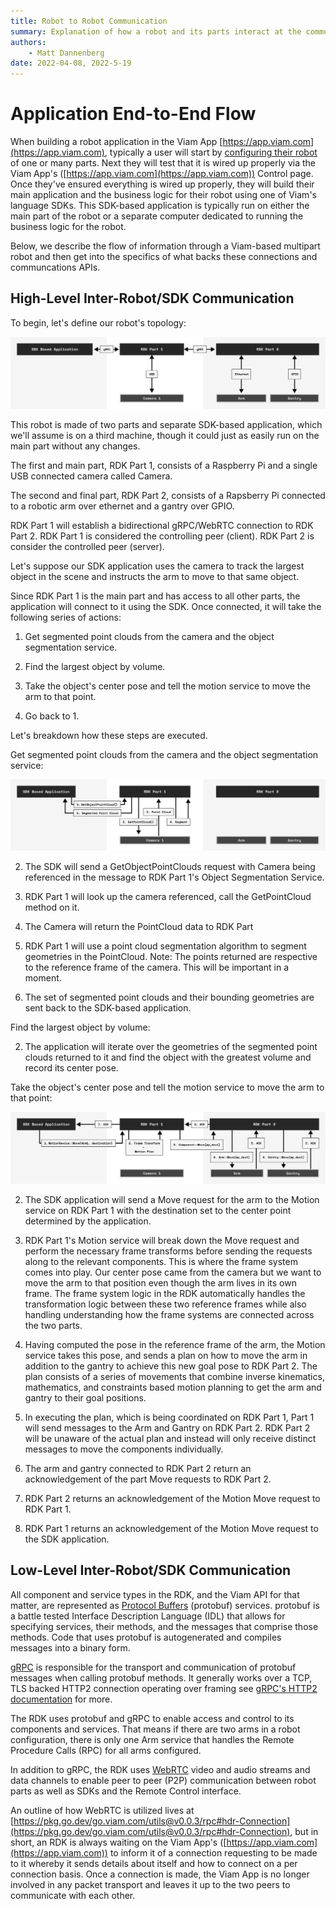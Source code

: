 ```yaml
---
title: Robot to Robot Communication
summary: Explanation of how a robot and its parts interact at the communication layer.
authors:
    - Matt Dannenberg
date: 2022-04-08, 2022-5-19
---
```

# Application End-to-End Flow
When building a robot application in the Viam App [https://app.viam.com](https://app.viam.com), typically a user will start by [configuring their robot](../getting-started/robot-config.md) of one or many parts.
Next they will test that it is wired up properly via the Viam App's ([https://app.viam.com](https://app.viam.com)) Control page.
Once they've ensured everything is wired up properly, they will build their main application and the business logic for their robot using one of Viam's language SDKs.
This SDK-based application is typically run on either the main part of the robot or a separate computer dedicated to running the business logic for the robot.

Below, we describe the flow of information through a Viam-based multipart robot and then get into the specifics of what backs these connections and communcations APIs.

## High-Level Inter-Robot/SDK Communication
To begin, let's define our robot's topology:

![robot-communication-diagram](../img/robot-communication-diagram.png)

This robot is made of two parts and separate SDK-based application, which we'll assume is on a third machine, though it could just as easily run on the main part without any changes.

The first and main part, RDK Part 1, consists of a Raspberry Pi and a single USB connected camera called Camera.

The second and final part, RDK Part 2, consists of a Rapsberry Pi connected to a robotic arm over ethernet and a gantry over GPIO.

RDK Part 1 will establish a bidirectional gRPC/WebRTC connection to RDK Part 2.
RDK Part 1 is considered the controlling peer (client).
RDK Part 2 is consider the controlled peer (server).

Let's suppose our SDK application uses the camera to track the largest object in the scene and instructs the arm to move to that same object.

Since RDK Part 1 is the main part and has access to all other parts, the application will connect to it using the SDK.
Once connected, it will take the following series of actions:

1. Get segmented point clouds from the camera and the object segmentation service.

1. Find the largest object by volume.

1. Take the object's center pose and tell the motion service to move the arm to that point.

1. Go back to 1.

Let's breakdown how these steps are executed.

Get segmented point clouds from the camera and the object segmentation service:

![getobjectpointcloud-flow](../img/getobjectpointcloud-flow.png)

2. The SDK will send a GetObjectPointClouds request with Camera being referenced in the message to RDK Part 1's Object Segmentation Service.

2. RDK Part 1 will look up the camera referenced, call the GetPointCloud method on it.

2. The Camera will return the PointCloud data to RDK Part

2. RDK Part 1 will use a point cloud segmentation algorithm to segment geometries in the PointCloud.
Note: The points returned are respective to the reference frame of the camera.
This will be important in a moment.

2. The set of segmented point clouds and their bounding geometries are sent back to the SDK-based application.

Find the largest object by volume:

2. The application will iterate over the geometries of the segmented point clouds returned to it and find the object with the greatest volume and record its center pose.

Take the object's center pose and tell the motion service to move the arm to that point:

![motion-service-move-flow](../img/motion-service-move-flow.png)

2. The SDK application will send a Move request for the arm to the Motion service on RDK Part 1 with the destination set to the center point determined by the application.

2. RDK Part 1's Motion service will break down the Move request and perform the necessary frame transforms before sending the requests along to the relevant components.
This is where the frame system comes into play.
Our center pose came from the camera but we want to move the arm to that position even though the arm lives in its own frame.
The frame system logic in the RDK automatically handles the transformation logic between these two reference frames while also handling understanding how the frame systems are connected across the two parts.

2. Having computed the pose in the reference frame of the arm, the Motion service takes this pose, and sends a plan on how to move the arm in addition to the gantry to achieve this new goal pose to RDK Part 2.
The plan consists of a series of movements that combine inverse kinematics, mathematics, and constraints based motion planning to get the arm and gantry to their goal positions.

2. In executing the plan, which is being coordinated on RDK Part 1, Part 1 will send messages to the Arm and Gantry on RDK Part 2.
RDK Part 2 will be unaware of the actual plan and instead will only receive distinct messages to move the components individually.

2. The arm and gantry connected to RDK Part 2 return an acknowledgement of the part Move requests to RDK Part 2.

2. RDK Part 2 returns an acknowledgement of the Motion Move request to RDK Part 1.

2. RDK Part 1 returns an acknowledgement of the Motion Move request to the SDK application.

## Low-Level Inter-Robot/SDK Communication
All component and service types in the RDK, and the Viam API for that matter, are represented as [Protocol Buffers](https://developers.google.com/protocol-buffers) (protobuf) services.
protobuf is a battle tested Interface Description Language (IDL) that allows for specifying services, their methods, and the messages that comprise those methods.
Code that uses protobuf is autogenerated and compiles messages into a binary form.

[gRPC](https://grpc.io/) is responsible for the transport and communication of protobuf messages when calling protobuf methods.
It generally works over a TCP, TLS backed HTTP2 connection operating over framing see [gRPC's HTTP2 documentation](https://github.com/grpc/grpc/blob/master/doc/PROTOCOL-HTTP2.md) for more.

The RDK uses protobuf and gRPC to enable access and control to its components and services.
That means if there are two arms in a robot configuration, there is only one Arm service that handles the Remote Procedure Calls (RPC) for all arms configured.

In addition to gRPC, the RDK uses [WebRTC](https://webrtcforthecurious.com/) video and audio streams and data channels to enable peer to peer (P2P) communication between robot parts as well as SDKs and the Remote Control interface.

An outline of how WebRTC is utilized lives at [https://pkg.go.dev/go.viam.com/utils@v0.0.3/rpc#hdr-Connection](https://pkg.go.dev/go.viam.com/utils@v0.0.3/rpc#hdr-Connection), but in short, an RDK is always waiting on the Viam App's ([https://app.viam.com](https://app.viam.com)) to inform it of a connection requesting to be made to it whereby it sends details about itself and how to connect on a per connection basis.
Once a connection is made, the Viam App is no longer involved in any packet transport and leaves it up to the two peers to communicate with each other.
